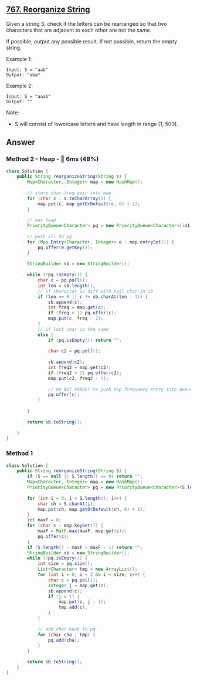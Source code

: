 ## [767. Reorganize String](https://leetcode.com/problems/reorganize-string/)

Given a string S, check if the letters can be rearranged so that two characters that are adjacent to each other are not the same.

If possible, output any possible result.  If not possible, return the empty string.

Example 1:
                            
```
Input: S = "aab"
Output: "aba"
```

Example 2:

```
Input: S = "aaab"
Output: ""
```

Note:

- S will consist of lowercase letters and have length in range [1, 500].

## Answer
### Method 2 - Heap - :rabbit: 6ms (48%)

```java
class Solution {
    public String reorganizeString(String s) {
        Map<Character, Integer> map = new HashMap();
        
        // store char-freq pair into map
        for (char c : s.toCharArray()) {
            map.put(c, map.getOrDefault(c, 0) + 1);
        }
        
        // max heap
        PriorityQueue<Character> pq = new PriorityQueue<Character>((o1, o2) -> map.get(o2) - map.get(o1));
        
        // push all to pq
        for (Map.Entry<Character, Integer> e : map.entrySet()) {
            pq.offer(e.getKey());
        }
        
        StringBuilder sb = new StringBuilder();
        
        while (!pq.isEmpty()) {
            char c = pq.poll();
            int len = sb.length();
            // if character is diff with tail char in sb
            if (len == 0 || c != sb.charAt(len - 1)) {
                sb.append(c);
                int freq = map.get(c);
                if (freq > 1) pq.offer(c);
                map.put(c, freq - 1);
            } 
            // if last char is the same
            else {
                if (pq.isEmpty()) return "";
                
                char c2 = pq.poll();
                                
                sb.append(c2);
                int freq2 = map.get(c2);
                if (freq2 > 1) pq.offer(c2);
                map.put(c2, freq2 - 1);
                
                // DO NOT FORGET to push top frequency entry into queue as well
                pq.offer(c);
            }
            
        }
        
        return sb.toString();
        
    }
}
```

### Method 1 

```java
class Solution {
    public String reorganizeString(String S) {
        if (S == null || S.length() == 0) return "";
        Map<Character, Integer> map = new HashMap();
        PriorityQueue<Character> pq = new PriorityQueue<Character>(S.length(), (o1, o2) -> map.get(o2) - map.get(o1));    // max heap
        
        for (int i = 0; i < S.length(); i++) {
            char ch = S.charAt(i);
            map.put(ch, map.getOrDefault(ch, 0) + 1);
        }
        int maxF = 0;
        for (char c : map.keySet()) {
            maxF = Math.max(maxF, map.get(c));
            pq.offer(c);
        }
        if (S.length() - maxF < maxF - 1) return "";
        StringBuilder sb = new StringBuilder();
        while (!pq.isEmpty()) {
            int size = pq.size();
            List<Character> tmp = new ArrayList();
            for (int i = 0; i < 2 && i < size; i++) {
                char c = pq.poll();
                Integer j = map.get(c);
                sb.append(c);
                if (j > 1) {
                    map.put(c, j - 1);
                    tmp.add(c);
                }
            }
            
            // add char back to pq
            for (char cha : tmp) {
                pq.add(cha);
            }
        }
        
        return sb.toString();
    }
}
```
